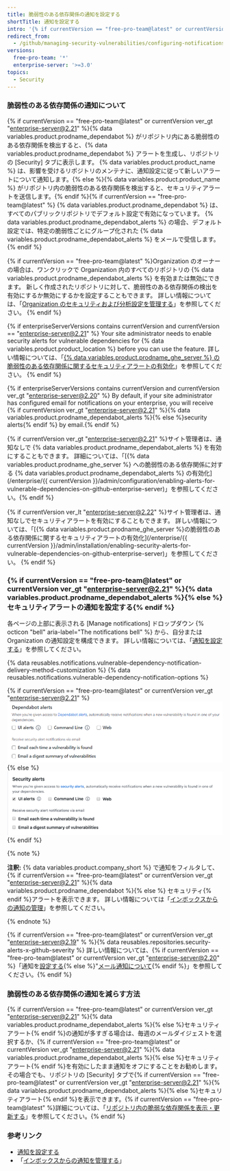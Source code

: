 ```yaml
---
title: 脆弱性のある依存関係の通知を設定する
shortTitle: 通知を設定する
intro: '{% if currentVersion == "free-pro-team@latest" or currentVersion ver_gt "enterprise-server@2.21" %}{% data variables.product.prodname_dependabot %}{% else %} セキュリティ{% endif %}アラートに関する通知の受信方法を最適化します。'
redirect_from:
  - /github/managing-security-vulnerabilities/configuring-notifications-for-vulnerable-dependencies
versions:
  free-pro-team: '*'
  enterprise-server: '>=3.0'
topics:
  - Security
---
```


### 脆弱性のある依存関係の通知について

{% if currentVersion == "free-pro-team@latest" or currentVersion ver_gt "enterprise-server@2.21" %}{% data variables.product.prodname_dependabot %} がリポジトリ内にある脆弱性のある依存関係を検出すると、{% data variables.product.prodname_dependabot %} アラートを生成し、リポジトリの [Security] タブに表示します。 {% data variables.product.product_name %} は、影響を受けるリポジトリのメンテナに、通知設定に従って新しいアラートについて通知します。{% else %}{% data variables.product.product_name %} がリポジトリ内の脆弱性のある依存関係を検出すると、セキュリティアラートを送信します。{% endif %}{% if currentVersion == "free-pro-team@latest" %} {% data variables.product.prodname_dependabot %} は、すべてのパブリックリポジトリでデフォルト設定で有効になっています。 {% data variables.product.prodname_dependabot_alerts %} の場合、デフォルト設定では、特定の脆弱性ごとにグループ化された {% data variables.product.prodname_dependabot_alerts %} をメールで受信します。
{% endif %}

{% if currentVersion == "free-pro-team@latest" %}Organization のオーナーの場合は、ワンクリックで Organization 内のすべてのリポジトリの {% data variables.product.prodname_dependabot_alerts %} を有効または無効にできます。 新しく作成されたリポジトリに対して、脆弱性のある依存関係の検出を有効にするか無効にするかを設定することもできます。 詳しい情報については、「[Organization のセキュリティおよび分析設定を管理する](/organizations/keeping-your-organization-secure/managing-security-and-analysis-settings-for-your-organization#enabling-or-disabling-a-feature-for-all-new-repositories-when-they-are-added)」を参照してください。
{% endif %}

{% if enterpriseServerVersions contains currentVersion and currentVersion == "enterprise-server@2.21" %}
Your site administrator needs to enable security alerts for vulnerable dependencies for {% data variables.product.product_location %} before you can use the feature. 詳しい情報については、「[{% data variables.product.prodname_ghe_server %} の脆弱性のある依存関係に関するセキュリティアラートの有効化](/admin/configuration/enabling-alerts-for-vulnerable-dependencies-on-github-enterprise-server)」を参照してください。 {% endif %}

{% if enterpriseServerVersions contains currentVersion and currentVersion ver_gt "enterprise-server@2.20" %}
By default, if your site administrator has configured email for notifications on your enterprise, you will receive {% if currentVersion ver_gt "enterprise-server@2.21" %}{% data variables.product.prodname_dependabot_alerts %}{% else %}security alerts{% endif %} by email.{% endif %}

{% if currentVersion ver_gt "enterprise-server@2.21" %}サイト管理者は、通知なしで {% data variables.product.prodname_dependabot_alerts %} を有効にすることもできます。 詳細については、「[{% data variables.product.prodname_ghe_server %} への脆弱性のある依存関係に対する {% data variables.product.prodname_dependabot_alerts %} の有効化](/enterprise/{{ currentVersion }}/admin/configuration/enabling-alerts-for-vulnerable-dependencies-on-github-enterprise-server)」を参照してください。{% endif %}

{% if currentVersion ver_lt "enterprise-server@2.22" %}サイト管理者は、通知なしでセキュリティアラートを有効にすることもできます。 詳しい情報については、「[{% data variables.product.prodname_ghe_server %}の脆弱性のある依存関係に関するセキュリティアラートの有効化](/enterprise/{{ currentVersion }}/admin/installation/enabling-security-alerts-for-vulnerable-dependencies-on-github-enterprise-server)」を参照してください。 {% endif %}

### {% if currentVersion == "free-pro-team@latest" or currentVersion ver_gt "enterprise-server@2.21" %}{% data variables.product.prodname_dependabot_alerts %}{% else %} セキュリティアラートの通知を設定する{% endif %}

各ページの上部に表示される [Manage notifications] ドロップダウン {% octicon "bell" aria-label="The notifications bell" %} から、自分または Organization の通知設定を構成できます。 詳しい情報については、「[通知を設定する](/github/managing-subscriptions-and-notifications-on-github/configuring-notifications#choosing-your-notification-settings)」を参照してください。

{% data reusables.notifications.vulnerable-dependency-notification-delivery-method-customization %}
{% data reusables.notifications.vulnerable-dependency-notification-options %}

{% if currentVersion == "free-pro-team@latest" or currentVersion ver_gt "enterprise-server@2.21" %}
  ![{% data variables.product.prodname_dependabot_alerts %} オプション](/assets/images/help/notifications-v2/dependabot-alerts-options.png)
{% else %}
  ![セキュリティアラートオプション](/assets/images/help/notifications-v2/security-alerts-options.png)
{% endif %}

{% note %}

**注釈:** {% data variables.product.company_short %} で通知をフィルタして、{% if currentVersion == "free-pro-team@latest" or currentVersion ver_gt "enterprise-server@2.21" %}{% data variables.product.prodname_dependabot %}{% else %} セキュリティ{% endif %}アラートを表示できます。 詳しい情報については「[インボックスからの通知の管理](/github/managing-subscriptions-and-notifications-on-github/managing-notifications-from-your-inbox#dependabot-custom-filters)」を参照してください。

{% endnote %}

{% if currentVersion == "free-pro-team@latest" or currentVersion ver_gt "enterprise-server@2.19" % %}{% data reusables.repositories.security-alerts-x-github-severity %} 詳しい情報については、{% if currentVersion == "free-pro-team@latest" or currentVersion ver_gt "enterprise-server@2.20" %}「通知を[設定する](/github/managing-subscriptions-and-notifications-on-github/configuring-notifications#filtering-email-notifications){% else %}"[メール通知について](/github/receiving-notifications-about-activity-on-github/about-email-notifications){% endif %}」を参照してください。{% endif %}

### 脆弱性のある依存関係の通知を減らす方法

{% if currentVersion == "free-pro-team@latest" or currentVersion ver_gt "enterprise-server@2.21" %}{% data variables.product.prodname_dependabot_alerts %}{% else %}セキュリティアラート{% endif %}の通知が多すぎる場合は、毎週のメールダイジェストを選択するか、{% if currentVersion == "free-pro-team@latest" or currentVersion ver_gt "enterprise-server@2.21" %}{% data variables.product.prodname_dependabot_alerts %}{% else %}セキュリティアラート{% endif %}を有効にしたまま通知をオフにすることをお勧めします。 その場合でも、リポジトリの [Security] タブで{% if currentVersion == "free-pro-team@latest" or currentVersion ver_gt "enterprise-server@2.21" %}{% data variables.product.prodname_dependabot_alerts %}{% else %}セキュリティアラート{% endif %}を表示できます。{% if currentVersion == "free-pro-team@latest" %}詳細については、「[リポジトリ内の脆弱な依存関係を表示・更新する](/github/managing-security-vulnerabilities/viewing-and-updating-vulnerable-dependencies-in-your-repository)」を参照してください。{% endif %}

### 参考リンク

- [通知を設定する](/github/managing-subscriptions-and-notifications-on-github/configuring-notifications)
- 「[インボックスからの通知を管理する](/github/managing-subscriptions-and-notifications-on-github/managing-notifications-from-your-inbox#supported-is-queries)」

